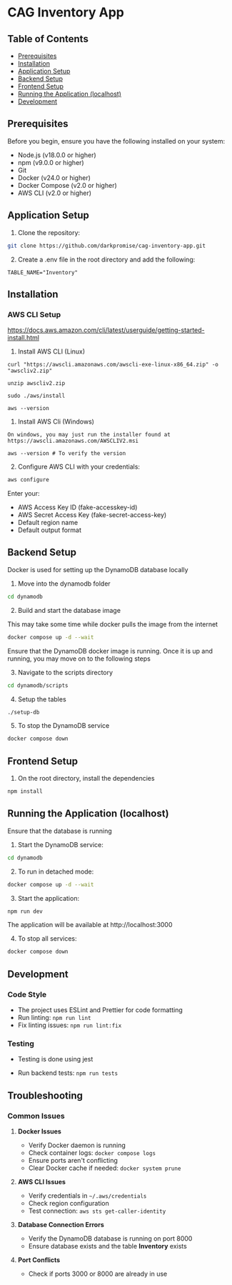 # CAG Inventory App

## Table of Contents

- [Prerequisites](#prerequisites)
- [Installation](#installation)
- [Application Setup](#application-setup)
- [Backend Setup](#backend-setup)
- [Frontend Setup](#frontend-setup)
- [Running the Application (localhost)](#running-the-application-localhost)
- [Development](#development)

## Prerequisites

Before you begin, ensure you have the following installed on your system:

- Node.js (v18.0.0 or higher)
- npm (v9.0.0 or higher)
- Git
- Docker (v24.0 or higher)
- Docker Compose (v2.0 or higher)
- AWS CLI (v2.0 or higher)

## Application Setup

1. Clone the repository:

```bash
git clone https://github.com/darkpromise/cag-inventory-app.git
```

2. Create a .env file in the root directory and add the following:

```
TABLE_NAME="Inventory"
```

## Installation

### AWS CLI Setup

https://docs.aws.amazon.com/cli/latest/userguide/getting-started-install.html

1. Install AWS CLI (Linux)

```
curl "https://awscli.amazonaws.com/awscli-exe-linux-x86_64.zip" -o "awscliv2.zip"

unzip awscliv2.zip

sudo ./aws/install

aws --version
```

1. Install AWS Cli (Windows)

```
On windows, you may just run the installer found at https://awscli.amazonaws.com/AWSCLIV2.msi

aws --version # To verify the version
```

2. Configure AWS CLI with your credentials:

```bash
aws configure
```

Enter your:

- AWS Access Key ID (fake-accesskey-id)
- AWS Secret Access Key (fake-secret-access-key)
- Default region name
- Default output format

## Backend Setup

Docker is used for setting up the DynamoDB database locally

1. Move into the dynamodb folder

```bash
cd dynamodb
```

2. Build and start the database image

This may take some time while docker pulls the image from the internet

```bash
docker compose up -d --wait
```

Ensure that the DynamoDB docker image is running. Once it is up and running, you may move on to the following steps

3. Navigate to the scripts directory

```bash
cd dynamodb/scripts
```

4. Setup the tables

```bash
./setup-db
```

5. To stop the DynamoDB service

```bash
docker compose down
```

## Frontend Setup

1. On the root directory, install the dependencies

```bash
npm install
```

## Running the Application (localhost)

Ensure that the database is running

1. Start the DynamoDB service:

```bash
cd dynamodb
```

2. To run in detached mode:

```bash
docker compose up -d --wait
```

3. Start the application:

```bash
npm run dev
```

The application will be available at http://localhost:3000

4. To stop all services:

```bash
docker compose down
```

## Development

### Code Style

- The project uses ESLint and Prettier for code formatting
- Run linting: `npm run lint`
- Fix linting issues: `npm run lint:fix`

### Testing

- Testing is done using jest

- Run backend tests: `npm run tests`

## Troubleshooting

### Common Issues

1. **Docker Issues**

   - Verify Docker daemon is running
   - Check container logs: `docker compose logs`
   - Ensure ports aren't conflicting
   - Clear Docker cache if needed: `docker system prune`

2. **AWS CLI Issues**

   - Verify credentials in `~/.aws/credentials`
   - Check region configuration
   - Test connection: `aws sts get-caller-identity`

3. **Database Connection Errors**

   - Verify the DynamoDB database is running on port 8000
   - Ensure database exists and the table **Inventory** exists

4. **Port Conflicts**

   - Check if ports 3000 or 8000 are already in use
